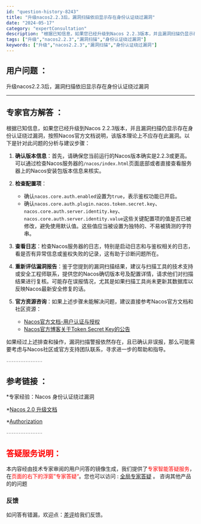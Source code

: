 ```yaml
---
id: "question-history-8243"
title: "升级nacos2.2.3后，漏洞扫描依旧显示存在身份认证绕过漏洞"
date: "2024-05-17"
category: "expertConsultation"
description: "根据已知信息，如果您已经升级到Nacos 2.2.3版本，并且漏洞扫描仍显示存在身份认证绕过漏洞，按照Nacos官方文档说明，该版本理论上不应存在此漏洞。以下是针对此问题的分析与建议步骤：1. **确认版本信息**：首先，请确保您当前运行的Nacos版本确实是2.2.3或更高。可以通过检查Nacos"
tags: ["升级","nacos2.2.3","漏洞扫描","身份认证绕过漏洞"]
keywords: ["升级","nacos2.2.3","漏洞扫描","身份认证绕过漏洞"]
---
```


## 用户问题 ： 
 升级nacos2.2.3后，漏洞扫描依旧显示存在身份认证绕过漏洞  

---------------
## 专家官方解答 ：

根据已知信息，如果您已经升级到Nacos 2.2.3版本，并且漏洞扫描仍显示存在身份认证绕过漏洞，按照Nacos官方文档说明，该版本理论上不应存在此漏洞。以下是针对此问题的分析与建议步骤：

1. **确认版本信息**：首先，请确保您当前运行的Nacos版本确实是2.2.3或更高。可以通过检查Nacos服务器的`/nacos/index.html`页面底部或者直接查看服务器上的Nacos安装包版本信息来核实。

2. **检查配置项**：
   - 确认`nacos.core.auth.enabled`设置为`true`，表示鉴权功能已开启。
   - 确认`nacos.core.auth.plugin.nacos.token.secret.key`、`nacos.core.auth.server.identity.key`、`nacos.core.auth.server.identity.value`这些关键配置项的值是否已被修改，避免使用默认值。这些值应当被设置为独特的、不易被猜测的字符串。

3. **查看日志**：检查Nacos服务器的日志，特别是启动日志和与鉴权相关的日志，看是否有异常信息或鉴权失败的记录，这有助于诊断问题所在。

4. **重新评估漏洞报告**：鉴于您提到的漏洞扫描结果，建议与扫描工具的技术支持或安全工程师联系，提供您的Nacos确切版本号及配置详情，请求他们对扫描结果进行复核。可能存在误报情况，尤其是如果扫描工具尚未更新其数据库以反映Nacos最新安全修复的话。

5. **官方资源咨询**：如果上述步骤未能解决问题，建议直接参考Nacos官方文档和社区资源：
   - [Nacos官方文档-用户认证与授权](https://nacos.io/docs/latest/guide/user/auth/)
   - [Nacos官方博客关于Token Secret Key的公告](https://nacos.io/blog/announcement-token-secret-key/?source=activity)

如果经过上述排查和操作，漏洞扫描警报依然存在，且已确认非误报，那么可能需要考虑与Nacos社区或官方支持团队联系，寻求进一步的帮助和指导。


<font color="#949494">---------------</font> 


## 参考链接 ：

*专家经验：Nacos 身份认证绕过漏洞 
 
 *[Nacos 2.0 升级文档](https://nacos.io/docs/latest/upgrading/200-upgrading)
 
 *[Authorization](https://nacos.io/docs/latest/guide/user/auth)


 <font color="#949494">---------------</font> 
 


## <font color="#FF0000">答疑服务说明：</font> 

本内容经由技术专家审阅的用户问答的镜像生成，我们提供了<font color="#FF0000">专家智能答疑服务</font>，在<font color="#FF0000">页面的右下的浮窗”专家答疑“</font>。您也可以访问 : [全局专家答疑](https://answer.opensource.alibaba.com/docs/intro) 。 咨询其他产品的的问题

### 反馈
如问答有错漏，欢迎点：[差评](https://ai.nacos.io/user/feedbackByEnhancerGradePOJOID?enhancerGradePOJOId=13594)给我们反馈。
